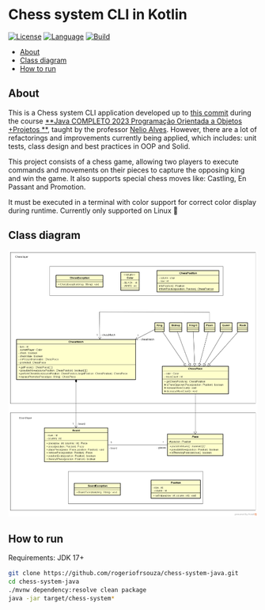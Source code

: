 # Chess system CLI in Kotlin

[![License](https://img.shields.io/github/license/rogeriofrsouza/chess-system-kotlin)](https://github.com/rogeriofrsouza/chess-system-kotlin/blob/main/LICENSE)
[![Language](https://img.shields.io/badge/language-Kotlin-purple.svg)](https://kotlinlang.org)
[![Build](https://github.com/rogeriofrsouza/chess-system-kotlin/actions/workflows/maven.yml/badge.svg)](https://github.com/rogeriofrsouza/chess-system-kotlin/blob/main/.github/workflows/maven.yml)

- [About](#about)
- [Class diagram](#class-diagram)
- [How to run](#how-to-run)

## About

This is a Chess system CLI application developed up
to [this commit](https://github.com/rogeriofrsouza/chess-system-java/commit/c6b2bb0b635ea402dd93ed7ba30fdc9ee984d2ec)
during the course [**Java COMPLETO 2023 Programação Orientada a Objetos +Projetos
**](https://www.udemy.com/course/java-curso-completo/), taught by the
professor [Nelio Alves](https://www.udemy.com/user/nelio-alves/ "Perfil do Nelio Alves na Udemy").
However, there are a lot of refactorings and improvements currently being applied, which includes:
unit tests, class design and best practices in OOP and Solid.

This project consists of a chess game, allowing two players to execute commands and movements on
their pieces to capture the opposing king and win the game.
It also supports special chess moves like: Castling, En Passant and Promotion.

It must be executed in a terminal with color support for correct color display during runtime.
Currently only supported on Linux 🐧

## Class diagram

![Class diagram](https://raw.githubusercontent.com/rogeriofrsouza/java-poo/main/assets/chess-system-design.png)

## How to run

Requirements: JDK 17+

```sh
git clone https://github.com/rogeriofrsouza/chess-system-java.git
cd chess-system-java
./mvnw dependency:resolve clean package
java -jar target/chess-system*
```
